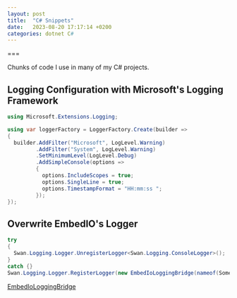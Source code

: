```yaml
---
layout: post
title:  "C# Snippets"
date:   2023-08-20 17:17:14 +0200
categories: dotnet C#
---
```

===

Chunks of code I use in many of my C# projects.

## Logging Configuration with Microsoft's Logging Framework

```cs
using Microsoft.Extensions.Logging;

using var loggerFactory = LoggerFactory.Create(builder =>
{
  builder.AddFilter("Microsoft", LogLevel.Warning)
         .AddFilter("System", LogLevel.Warning)
         .SetMinimumLevel(LogLevel.Debug)
         .AddSimpleConsole(options => 
         {
           options.IncludeScopes = true;
           options.SingleLine = true;
           options.TimestampFormat = "HH:mm:ss ";
         });
});
```

## Overwrite EmbedIO's Logger

```cs
try 
{
  Swan.Logging.Logger.UnregisterLogger<Swan.Logging.ConsoleLogger>();
}
catch {}
Swan.Logging.Logger.RegisterLogger(new EmbedIoLoggingBridge(nameof(SomeClass), loggerFactory));
```
[EmbedIoLoggingBridge](EmbedIoLoggingBridge.cs)
